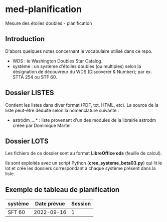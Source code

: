 # med-planification
Mesure des étoiles doubles - planification

## Introduction

D'abors quelques notes concernant le vocabulaire utilisé dans ce repo.

* WDS : le Washington Doubles Star Catalog.
* système : un système d'étoiles doubles (ou multiples) selon la désignation de découvreur du WDS (Discoverer & Number); par ex. STTA 254 ou STF 60.

## Dossier LISTES

Contient les listes dans diver format (PDF, txt, HTML, etc). La source de la liste peut-être déduite selon la nomenclature suivante :
* astrodm_...* : liste provenant d'un des modules de la librairie astrodm créée par Dominique Martel.

## Dossier LOTS
Les fichiers de ce dossier sont au format __LibreOffice ods__ (feuille de calcul).

Ils sont exploités avec un script Python (__cree_systeme_beta03.py__) qui lit le lot et crée les dossiers correspondant à chaque système présent dans la liste.

## Exemple de tableau de planification<br>
|système |Date prévue|Session|
|--------|-----------|-------|
|SFT 60  |2022-09-16 |1      |
